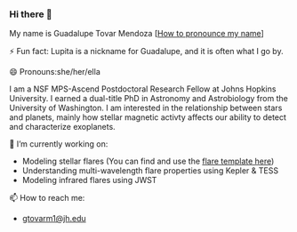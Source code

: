 ### Hi there 👋
My name is Guadalupe Tovar Mendoza [[How to pronounce my name](https://www.name-coach.com/guadalupetovarmendoza)]

⚡ Fun fact: 
Lupita is a nickname for Guadalupe, and it is often what I go by.

😄 Pronouns:she/her/ella

I am a NSF MPS-Ascend Postdoctoral Research Fellow at Johns Hopkins University. I earned a dual-title PhD in Astronomy and Astrobiology from the University of Washington. I am interested in the relationship between stars and planets, mainly how stellar magnetic activty affects our ability to detect and characterize exoplanets.

🔭 I’m currently working on:
- Modeling stellar flares (You can find and use the [flare template here](https://github.com/lupitatovar/Llamaradas-Estelares))
- Understanding multi-wavelength flare properties using Kepler & TESS
- Modeling infrared flares using JWST

📫 How to reach me: 
- gtovarm1@jh.edu
<!--
**lupitatovar/lupitatovar** is a ✨ _special_ ✨ repository because its `README.md` (this file) appears on your GitHub profile.

Here are some ideas to get you started:

- 🔭 I’m currently working on ...
- 🌱 I’m currently learning ...
- 👯 I’m looking to collaborate on ...
- 🤔 I’m looking for help with ...
- 💬 Ask me about ...
- 📫 How to reach me: ...
- 😄 Pronouns: ...
- ⚡ Fun fact: ...
-->
